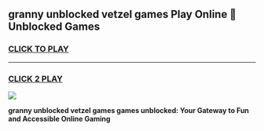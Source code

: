 
## granny unblocked vetzel games Play Online 👋 Unblocked Games
<h3>
<a href="https://premium.freeplayer.one?title=granny_unblocked_vetzel_games&ref=19F">CLICK TO PLAY</a></h3>
<hr>

<h3>
<a href="https://premium.freeplayer.one?title=granny_unblocked_vetzel_games&ref=19F">CLICK 2 PLAY</a>
  
</h3>

<a href="https://premium.freeplayer.one?title=granny_unblocked_vetzel_games&ref=19F"><img src="https://clearcache.store/games.png"></a>


**granny unblocked vetzel games games unblocked: Your Gateway to Fun and Accessible Online Gaming**
